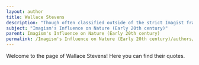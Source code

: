 ```yaml
---
layout: author
title: Wallace Stevens
description: "Though often classified outside of the strict Imagist framework, Stevens's poetry reflects Imagist principles in his exploration of nature and reality. His poem 'The Snow Man' exemplifies his use of vivid imagery to convey deeper philosophical ideas related to the natural world."
subject: "Imagism's Influence on Nature (Early 20th century)"
parent: Imagism's Influence on Nature (Early 20th century)
permalink: /Imagism's Influence on Nature (Early 20th century)/authors/Wallace-Stevens/
---
```


Welcome to the page of Wallace Stevens! Here you can find their quotes.
